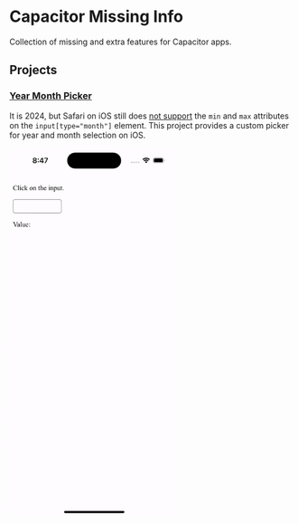 # Capacitor Missing Info

Collection of missing and extra features for Capacitor apps.

## Projects

### [Year Month Picker](packages/year-month-picker/README.md)

It is 2024, but Safari on iOS still does
[not support](https://caniuse.com/input-datetime) the `min` and `max` attributes
on the `input[type="month"]` element.
This project provides a custom picker for year and month selection on iOS.

<img src="_assets/year-month-picker-demo-ios.gif" alt="Year Month Picker Demo on iOS" width="300"/>
